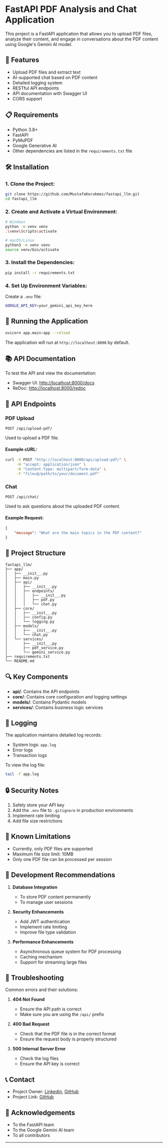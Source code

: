 # FastAPI PDF Analysis and Chat Application

This project is a FastAPI application that allows you to upload PDF files, analyze their content, and engage in conversations about the PDF content using Google's Gemini AI model.

## 🚀 Features

- Upload PDF files and extract text
- AI-supported chat based on PDF content
- Detailed logging system
- RESTful API endpoints
- API documentation with Swagger UI
- CORS support

## 📋 Requirements

- Python 3.8+
- FastAPI
- PyMuPDF
- Google Generative AI
- Other dependencies are listed in the `requirements.txt` file

## 🛠️ Installation

### 1. Clone the Project:

```bash
git clone https://github.com/MustafaKorukmez/fastapi_llm.git
cd fastapi_llm
```

### 2. Create and Activate a Virtual Environment:

```bash
# Windows
python -m venv venv
.\venv\Scripts\activate

# macOS/Linux
python3 -m venv venv
source venv/bin/activate
```

### 3. Install the Dependencies:

```bash
pip install -r requirements.txt
```

### 4. Set Up Environment Variables:

Create a `.env` file:

```bash
GOOGLE_API_KEY=your_gemini_api_key_here
```

## 🚀 Running the Application

```bash
uvicorn app.main:app --reload
```

The application will run at `http://localhost:8000` by default.

## 📚 API Documentation

To test the API and view the documentation:

- Swagger UI: [http://localhost:8000/docs](http://localhost:8000/docs)
- ReDoc: [http://localhost:8000/redoc](http://localhost:8000/redoc)

## 🔄 API Endpoints

### PDF Upload

```http
POST /api/upload-pdf/
```

Used to upload a PDF file.

#### Example cURL:

```bash
curl -X POST "http://localhost:8000/api/upload-pdf/" \
     -H "accept: application/json" \
     -H "Content-Type: multipart/form-data" \
     -F "file=@/path/to/your/document.pdf"
```

### Chat

```http
POST /api/chat/
```

Used to ask questions about the uploaded PDF content.

#### Example Request:

```json
{
    "message": "What are the main topics in the PDF content?"
}
```

## 📁 Project Structure

```
fastapi_llm/
├── app/
│   ├── __init__.py
│   ├── main.py
│   ├── api/
│   │   ├── __init__.py
│   │   ├── endpoints/
│   │   │   ├── __init__.py
│   │   │   ├── pdf.py
│   │   │   └── chat.py
│   ├── core/
│   │   ├── __init__.py
│   │   ├── config.py
│   │   └── logging.py
│   ├── models/
│   │   ├── __init__.py
│   │   └── chat.py
│   └── services/
│       ├── __init__.py
│       ├── pdf_service.py
│       └── gemini_service.py
├── requirements.txt
└── README.md
```

## 🔍 Key Components

- **api/**: Contains the API endpoints
- **core/**: Contains core configuration and logging settings
- **models/**: Contains Pydantic models
- **services/**: Contains business logic services

## 📝 Logging

The application maintains detailed log records:

- System logs: `app.log`
- Error logs
- Transaction logs

To view the log file:

```bash
tail -f app.log
```

## 🔒 Security Notes

1. Safely store your API key
2. Add the `.env` file to `.gitignore` in production environments
3. Implement rate limiting
4. Add file size restrictions

## 🚧 Known Limitations

- Currently, only PDF files are supported
- Maximum file size limit: 10MB
- Only one PDF file can be processed per session

## 🔄 Development Recommendations

1. **Database Integration**
   - To store PDF content permanently
   - To manage user sessions

2. **Security Enhancements**
   - Add JWT authentication
   - Implement rate limiting
   - Improve file type validation

3. **Performance Enhancements**
   - Asynchronous queue system for PDF processing
   - Caching mechanism
   - Support for streaming large files

## 🐛 Troubleshooting

Common errors and their solutions:

1. **404 Not Found**
   - Ensure the API path is correct
   - Make sure you are using the `/api/` prefix

2. **400 Bad Request**
   - Check that the PDF file is in the correct format
   - Ensure the request body is properly structured

3. **500 Internal Server Error**
   - Check the log files
   - Ensure the API key is correct


## 📞 Contact

- Project Owner: [Linkedin](https://www.linkedin.com/in/mustafakorukmez/), [GitHub](https://github.com/MustafaKorukmez)
- Project Link: [GitHub](https://github.com/MustafaKorukmez/ask_my_pdf)

## 🙏 Acknowledgements

- To the FastAPI team
- To the Google Gemini AI team
- To all contributors

---
